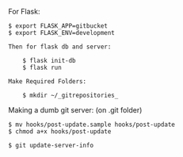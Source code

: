 For Flask: 

    $ export FLASK_APP=gitbucket
    $ export FLASK_ENV=development

    Then for flask db and server: 

        $ flask init-db
        $ flask run

    Make Required Folders:
        
        $ mkdir ~/_gitrepositories_ 

Making a dumb git server: (on .git folder)    

    $ mv hooks/post-update.sample hooks/post-update
    $ chmod a+x hooks/post-update
    
    $ git update-server-info 
